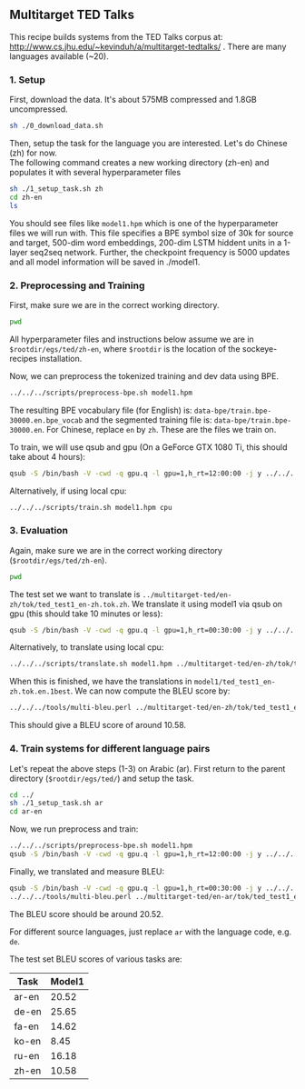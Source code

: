 ## Multitarget TED Talks 

This recipe builds systems from the TED Talks corpus at:
http://www.cs.jhu.edu/~kevinduh/a/multitarget-tedtalks/ .
There are many languages available (~20). 

### 1. Setup

First, download the data. It's about 575MB compressed and 1.8GB uncompressed.
```bash
sh ./0_download_data.sh
```

Then, setup the task for the language you are interested.
Let's do Chinese (zh) for now.  
The following command creates a new working directory (zh-en) 
and populates it with several hyperparameter files 

```bash
sh ./1_setup_task.sh zh
cd zh-en
ls
```

You should see files like `model1.hpm` which is one of the hyperparameter files we will run with. This file specifies a BPE symbol size of 30k for source and target, 500-dim word embeddings, 200-dim LSTM hiddent units in a 1-layer seq2seq network. Further, the checkpoint frequency is 5000 updates and all model information will be saved in ./model1.

### 2. Preprocessing and Training

First, make sure we are in the correct working directory.

```bash
pwd
```

All hyperparameter files and instructions below assume we are in `$rootdir/egs/ted/zh-en`, where `$rootdir` is the location of the sockeye-recipes installation. 


Now, we can preprocess the tokenized training and dev data using BPE.
```bash
../../../scripts/preprocess-bpe.sh model1.hpm
```

The resulting BPE vocabulary file (for English) is: `data-bpe/train.bpe-30000.en.bpe_vocab` and the segmented training file is: `data-bpe/train.bpe-30000.en`. For Chinese, replace `en` by `zh`. These are the files we train on. 

To train, we will use qsub and gpu (On a GeForce GTX 1080 Ti, this should take about 4 hours):

```bash
qsub -S /bin/bash -V -cwd -q gpu.q -l gpu=1,h_rt=12:00:00 -j y ../../../scripts/train.sh model1.hpm gpu
```

Alternatively, if using local cpu:
```bash
../../../scripts/train.sh model1.hpm cpu
```


### 3. Evaluation

Again, make sure we are in the correct working directory (`$rootdir/egs/ted/zh-en`).

```bash
pwd
```

The test set we want to translate is `../multitarget-ted/en-zh/tok/ted_test1_en-zh.tok.zh`. We translate it using model1 via qsub on gpu (this should take 10 minutes or less):

```bash
qsub -S /bin/bash -V -cwd -q gpu.q -l gpu=1,h_rt=00:30:00 -j y ../../../scripts/translate.sh model1.hpm ../multitarget-ted/en-zh/tok/ted_test1_en-zh.tok.zh model1/ted_test1_en-zh.tok.en.1best gpu
```

Alternatively, to translate using local cpu:

```bash
../../../scripts/translate.sh model1.hpm ../multitarget-ted/en-zh/tok/ted_test1_en-zh.tok.zh model1/ted_test1_en-zh.tok.en.1best cpu
```

When this is finished, we have the translations in `model1/ted_test1_en-zh.tok.en.1best`. We can now compute the BLEU score by:

```bash
../../../tools/multi-bleu.perl ../multitarget-ted/en-zh/tok/ted_test1_en-zh.tok.en < model1/ted_test1_en-zh.tok.en.1best
```

This should give a BLEU score of around 10.58.


### 4. Train systems for different language pairs

Let's repeat the above steps (1-3) on Arabic (ar).
First return to the parent directory (`$rootdir/egs/ted/`) and setup the task.

```bash
cd ../ 
sh ./1_setup_task.sh ar
cd ar-en
```

Now, we run preprocess and train: 

```bash
../../../scripts/preprocess-bpe.sh model1.hpm
qsub -S /bin/bash -V -cwd -q gpu.q -l gpu=1,h_rt=12:00:00 -j y ../../../scripts/train.sh model1.hpm gpu
```

Finally, we translated and measure BLEU:

```bash
qsub -S /bin/bash -V -cwd -q gpu.q -l gpu=1,h_rt=00:30:00 -j y ../../../scripts/translate.sh model1.hpm ../multitarget-ted/en-ar/tok/ted_test1_en-ar.tok.ar model1/ted_test1_en-ar.tok.en.1best gpu
../../../tools/multi-bleu.perl ../multitarget-ted/en-ar/tok/ted_test1_en-ar.tok.en < model1/ted_test1_en-ar.tok.en.1best
```

The BLEU score should be around 20.52. 

For different source languages, just replace `ar` with the language code, e.g. `de`. 

The test set BLEU scores of various tasks are:

| Task  | Model1 |
| ----- | ------ |
| ar-en | 20.52  |
| de-en | 25.65  |
| fa-en | 14.62  |
| ko-en | 8.45   |
| ru-en | 16.18  |
| zh-en | 10.58  |
